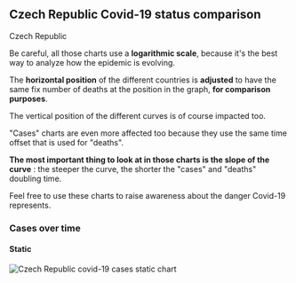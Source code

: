 ## Czech Republic Covid-19 status comparison 

Czech Republic



Be careful, all those charts use a **logarithmic scale**, because it's the best way to analyze how the epidemic is evolving.
 
The **horizontal position** of the different countries is **adjusted** to have the same fix number of deaths at the position in the graph, **for comparison purposes**.

The vertical position of the different curves is of course impacted too.

"Cases" charts are even more affected too because they use the same time offset that is used for "deaths".

**The most important thing to look at in those charts is the slope of the curve** : the steeper the curve, the shorter the "cases" and "deaths" doubling time.

Feel free to use these charts to raise awareness about the danger Covid-19 represents. 


 
### Cases over time
 
#### Static
![Czech Republic covid-19 cases static chart](https://raw.githubusercontent.com/madlag/coronavirus_study/master/notebooks/graphs/2020-03-21/countries/Czech_Republic/2020-03-21_Czech_Republic_cases.png "Czech Republic covid-19 cases static chart")   

